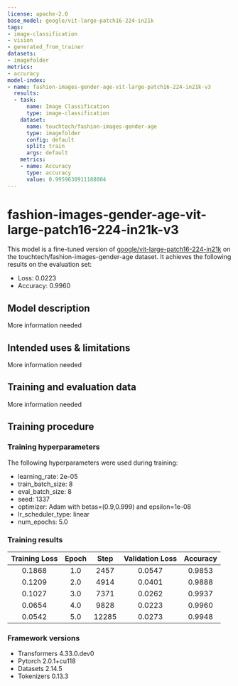 ```yaml
---
license: apache-2.0
base_model: google/vit-large-patch16-224-in21k
tags:
- image-classification
- vision
- generated_from_trainer
datasets:
- imagefolder
metrics:
- accuracy
model-index:
- name: fashion-images-gender-age-vit-large-patch16-224-in21k-v3
  results:
  - task:
      name: Image Classification
      type: image-classification
    dataset:
      name: touchtech/fashion-images-gender-age
      type: imagefolder
      config: default
      split: train
      args: default
    metrics:
    - name: Accuracy
      type: accuracy
      value: 0.9959630911188004
---
```


<!-- This model card has been generated automatically according to the information the Trainer had access to. You
should probably proofread and complete it, then remove this comment. -->

# fashion-images-gender-age-vit-large-patch16-224-in21k-v3

This model is a fine-tuned version of [google/vit-large-patch16-224-in21k](https://huggingface.co/google/vit-large-patch16-224-in21k) on the touchtech/fashion-images-gender-age dataset.
It achieves the following results on the evaluation set:
- Loss: 0.0223
- Accuracy: 0.9960

## Model description

More information needed

## Intended uses & limitations

More information needed

## Training and evaluation data

More information needed

## Training procedure

### Training hyperparameters

The following hyperparameters were used during training:
- learning_rate: 2e-05
- train_batch_size: 8
- eval_batch_size: 8
- seed: 1337
- optimizer: Adam with betas=(0.9,0.999) and epsilon=1e-08
- lr_scheduler_type: linear
- num_epochs: 5.0

### Training results

| Training Loss | Epoch | Step  | Validation Loss | Accuracy |
|:-------------:|:-----:|:-----:|:---------------:|:--------:|
| 0.1868        | 1.0   | 2457  | 0.0547          | 0.9853   |
| 0.1209        | 2.0   | 4914  | 0.0401          | 0.9888   |
| 0.1027        | 3.0   | 7371  | 0.0262          | 0.9937   |
| 0.0654        | 4.0   | 9828  | 0.0223          | 0.9960   |
| 0.0542        | 5.0   | 12285 | 0.0273          | 0.9948   |


### Framework versions

- Transformers 4.33.0.dev0
- Pytorch 2.0.1+cu118
- Datasets 2.14.5
- Tokenizers 0.13.3
